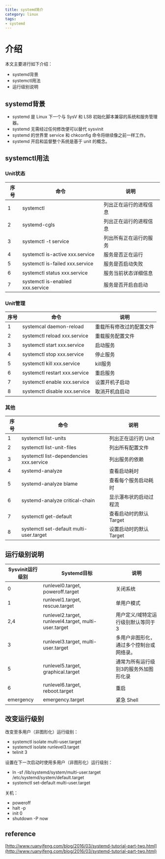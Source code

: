 ```yaml
---
title: systemd简介
category: linux
tags:
- systemd
---
```


# 介绍

本文主要进行如下介绍：

* systemd背景
* systemctl用法
* 运行级别说明


## systemd背景

* systemd 是 Linux 下一个与 SysV 和 LSB 初始化脚本兼容的系统和服务管理器。
* systemd 无需经过任何修改便可以替代 sysvinit 
* systemd 的世界里 service 和 chkconfig 命令将继续像之前一样工作。
* systemd 开启和监督整个系统是基于 unit 的概念。

<!--more-->

## systemctl用法

### Unit状态

| 序号 | 命令| 说明| 
| --- | --- | --- |
| 1 | systemctl | 列出正在运行的进程信息| 
| 2 | systemd-cgls | 列出正在运行的进程信息| 
| 3 | systemctl -t service | 列出所有正在运行的服务 | 
| 4 | systemctl is-active xxx.service | 服务是否正在运行 | 
| 5 | systemctl is-failed xxx.service | 服务是否启动失败 | 
| 6 | systemctl status xxx.service | 服务当前状态详细信息 | 
| 7 | systemctl is-enabled xxx.service | 服务是否开启自启动 |

### Unit管理

| 序号 | 命令| 说明| 
| --- | --- | --- |
| 1 | systemcal daemon-reload | 重载所有修改过的配置文件 | 
| 2 | systemctl reload xxx.service |重载服务配置文件| 
| 3 | systemctl start xxx.service | 启动服务| 
| 4 | systemctl stop xxx.service | 停止服务| 
| 5 | systemctl kill xxx.service | kill服务| 
| 6 | systemctl restart xxx.service | 重启服务| 
| 7 | systemctl enable xxx.service | 设置开机子启动|  
| 8 | systemctl disable xxx.service | 取消开机自启动|  

### 其他

| 序号 | 命令| 说明| 
| --- | --- | --- |
| 1 | systemctl list-units | 列出正在运行的 Unit | 
| 2 | systemctl list-unit-files | 列出所有配置文件|
| 3 | systemctl list-dependencies xxx.service | 列出服务的依赖|
| 4 | systemd-analyze | 查看启动耗时 |
| 5 | systemd-analyze blame | 查看每个服务启动耗时 |
| 6 | systemd-analyze critical-chain | 显示瀑布状的启动过程流 |
| 7 | systemctl get-default | 查看启动时的默认 Target |
| 8 | systemctl set-default multi-user.target | 设置启动时的默认 Target | 


## 运行级别说明

| Sysvinit运行级别 | Systemd目标| 说明| 
| --- | --- | --- |
| 0 | runlevel0.target, poweroff.target | 关闭系统 |
| 1 | runlevel1.target, rescue.target | 单用户模式 |
| 2,4 | runlevel2.target, runlevel4.target, multi-user.target | 用户定义/域特定运行级别默认等同于 3 |
| 3 | runlevel3.target, multi-user.target | 多用户非图形化，通过多个控制台或网络录。 |
| 5 | runlevel5.target, graphical.target | 通常为所有运行级别3的服务外加图形化录 |
| 6 | runlevel6.target, reboot.target | 重启 |
| emergency | emergency.target | 紧急 Shell |


## 改变运行级别

改变至多用户（非图形化）运行级别：
* systemctl isolate multi-user.target 
* systemctl isolate runlevel3.target 
* telinit 3

设置在下一次启动时使用多用户（非图形化）运行级别：
* ln -sf /lib/systemd/system/multi-user.target /etc/systemd/system/default.target
* systemctl set-default multi-user.target
 
关机：
* poweroff 
* halt -p 
* init 0 
* shutdown -P now


## reference
[http://www.ruanyifeng.com/blog/2016/03/systemd-tutorial-part-two.html](http://www.ruanyifeng.com/blog/2016/03/systemd-tutorial-part-two.html)
